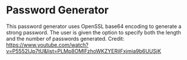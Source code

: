 # Password Generator
 This password generator uses OpenSSL base64 encoding to generate a strong password. The user is given the option to specify both the length and the number of passwords generated.
 Credit: https://www.youtube.com/watch?v=P5552IJp7tU&list=PLMp8OMlFzhoWKZYERjlFxjmia9b6UUSjK
